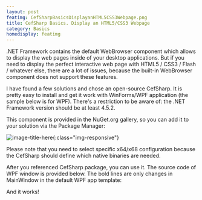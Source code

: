 ```yaml
---
layout: post
featimg: CefSharpBasicsDisplayanHTML5CSS3Webpage.png
title: CefSharp Basics. Display an HTML5/CSS3 Webpage
category: Basics
homedisplay: featimg
---
```

.NET Framework contains the default WebBrowser component which allows to display the web pages inside of your desktop applications. But if you need to display the perfect interactive web page with HTML5 / CSS3 / Flash / whatever else, there are a lot of issues, because the built-in WebBrowser component does not support these features.

I have found a few solutions and chose an open-source CefSharp. It is pretty easy to install and get it work with WinForms/WPF application (the sample below is for WPF). There's a restriction to be aware of: the .NET Framework version should be at least 4.5.2.

This component is provided in the NuGet.org gallery, so you can add it to your solution via the Package Manager:

![image-title-here](/cefsharptutorials/img/CefSharpBasicsPackageManager.png){:class="img-responsive"}

Please note that you need to select specific x64/x68 configuration because the CefSharp should define which native binaries are needed.

After you referenced CefSharp package, you can use it. The source code of WPF window is provided below. The bold lines are only changes in MainWindow in the default WPF app template:

<script src="https://gist.github.com/cefsharptutorials/293648782c1c41d1bb589816a3d4ce49.js"></script>

And it works!